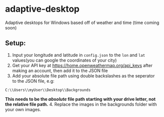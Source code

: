 # adaptive-desktop
Adaptive desktops for Windows based off of weather and time (time coming soon)

## Setup:
1. Input your longitude and latitude in `config.json` to the `lon` and `lat` values(you can google the coordinates of your city)
2. Get your API key at https://home.openweathermap.org/api_keys after making an account, then add it to the JSON file
3. Add your absolute file path using double backslashes as the seperator to the JSON file, e.g:
```
C:\\Users\\myUser\\Desktop\\Backgrounds
```
**This needs to be the _absolute_ file path starting with your drive letter, not the relative file path.**
4. Replace the images in the backgrounds folder with your own images.
